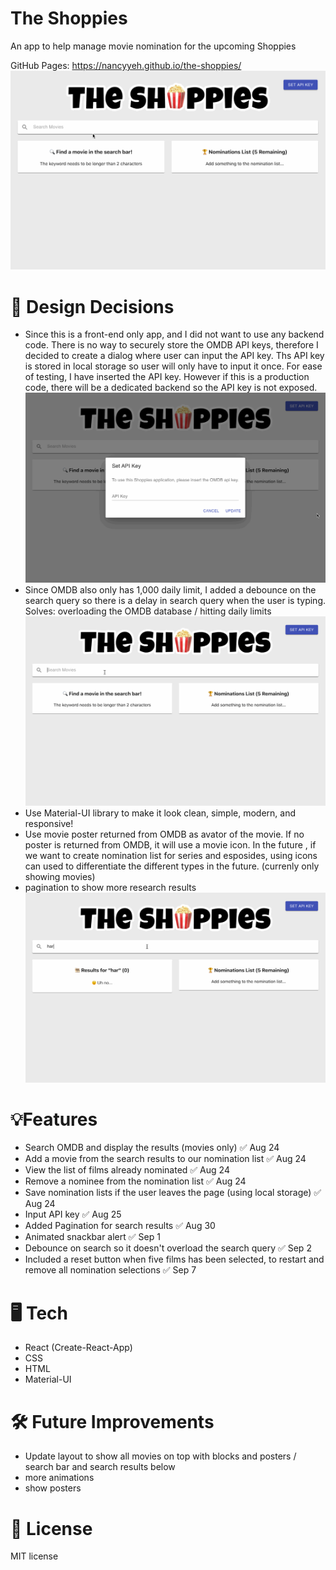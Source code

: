 # The Shoppies

An app to help manage movie nomination for the upcoming Shoppies

GitHub Pages: https://nancyyeh.github.io/the-shoppies/
![](public/main.gif)

# 💭 Design Decisions

- Since this is a front-end only app, and I did not want to use any backend code. There is no way to securely store the OMDB API keys, therefore I decided to create a dialog where user can input the API key. Ths API key is stored in local storage so user will only have to input it once. For ease of testing, I have inserted the API key. However if this is a production code, there will be a dedicated backend so the API key is not exposed.
  ![](public/api.gif)
- Since OMDB also only has 1,000 daily limit, I added a debounce on the search query so there is a delay in search query when the user is typing. Solves: overloading the OMDB database / hitting daily limits
  ![](public/debounce.gif)
- Use Material-UI library to make it look clean, simple, modern, and responsive!
- Use movie poster returned from OMDB as avator of the movie. If no poster is returned from OMDB, it will use a movie icon. In the future , if we want to create nomination list for series and esposides, using icons can used to differentiate the different types in the future. (currenly only showing movies)
- pagination to show more research results
  ![](public/pagination.gif)

# 💡Features

- Search OMDB and display the results (movies only) ✅ Aug 24
- Add a movie from the search results to our nomination list ✅ Aug 24
- View the list of films already nominated ✅ Aug 24
- Remove a nominee from the nomination list ✅ Aug 24
- Save nomination lists if the user leaves the page (using local storage) ✅ Aug 24
- Input API key ✅ Aug 25
- Added Pagination for search results ✅ Aug 30
- Animated snackbar alert ✅ Sep 1
- Debounce on search so it doesn't overload the search query ✅ Sep 2
- Included a reset button when five films has been selected, to restart and remove all nomination selections ✅ Sep 7

# 🖥️ Tech

- React (Create-React-App)
- CSS
- HTML
- Material-UI

# 🛠️ Future Improvements

- Update layout to show all movies on top with blocks and posters / search bar and search results below
- more animations
- show posters

# 🚀 License

MIT license
